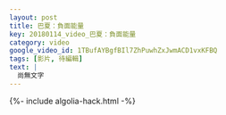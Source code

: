 ```yaml
---
layout: post
title: 巴夏：負面能量
key: 20180114_video_巴夏：負面能量
category: video
google_video_id: 1TBufAYBgfBIl7ZhPuwhZxJwmACD1vxKFBQ
tags: [影片, 待編輯]
text: |
  尚無文字
---
```


{%- include algolia-hack.html -%}
